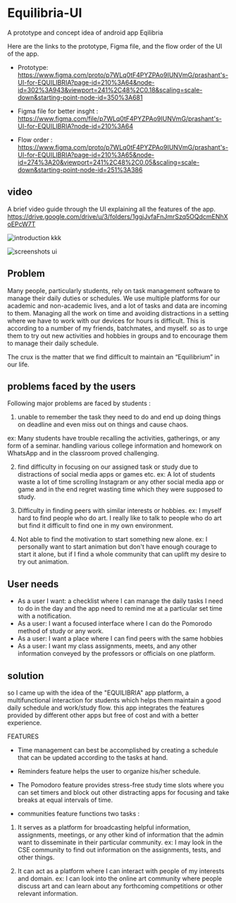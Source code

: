 # Equilibria-UI
A prototype and concept idea of android app Eqilibria



Here are the links to the prototype, Figma file, and the flow order of the UI of the app.

- Prototype: https://www.figma.com/proto/p7WLq0tF4PYZPAo9IUNVmG/prashant's-UI-for-EQUILIBRIA?page-id=210%3A64&node-id=302%3A943&viewport=241%2C48%2C0.18&scaling=scale-down&starting-point-node-id=350%3A681

- Figma file for better insght : https://www.figma.com/file/p7WLq0tF4PYZPAo9IUNVmG/prashant's-UI-for-EQUILIBRIA?node-id=210%3A64

- Flow order : https://www.figma.com/proto/p7WLq0tF4PYZPAo9IUNVmG/prashant's-UI-for-EQUILIBRIA?page-id=210%3A65&node-id=274%3A20&viewport=241%2C48%2C0.05&scaling=scale-down&starting-point-node-id=251%3A386

## video 
A brief video guide through the UI explaining all the features of the app. 
https://drive.google.com/drive/u/3/folders/1ggjJvfaFnJmrSzq5OQdcmENhXoEPcW7T

![introduction kkk](https://user-images.githubusercontent.com/93905743/155919485-b0df8ea9-f460-4c97-b218-c8f973b47d36.jpg)

![screenshots ui](https://user-images.githubusercontent.com/93905743/155920824-a04c543b-ec5b-45cd-b837-1cb482ce0c86.png)

## Problem 

Many people, particularly students, rely on task management software to manage their daily duties or schedules. We use multiple platforms for our academic and non-academic lives, and a lot of tasks and data are incoming to them. Managing all the work on time and avoiding distractions in a setting where we have to work with our devices for hours is difficult. This is according to a number of my friends, batchmates, and myself.
so as to urge them to try out new activities and hobbies in groups and to encourage them to manage their daily schedule.

The crux is the matter that we find difficult to maintain an “Equilibrium” in our life.  

## problems faced by the users 
Following major problems are faced by students : 

1. unable to remember the task they need to do and end up doing things on deadline and even miss out on things and cause chaos. 
  
  ex: Many students have trouble recalling the activities, gatherings, or any form of a seminar.
handling various college information and homework on WhatsApp and in the classroom proved challenging.

2. find difficulty in focusing on our assigned task or study due to distractions of social media apps or games etc.
      ex: A lot of students waste a lot of time scrolling Instagram or any other social media app or game and in the end regret wasting time which they were supposed to study. 
 
3. Difficulty in finding peers with similar interests or hobbies.
     ex:  I myself hard to find people who do art. I really like to talk to people who do art but find it difficult to find one in my own environment.

4. Not able to find the motivation to start something new alone. 
     ex:  I personally want to start animation but don't have enough courage to start it alone, but if I find a whole community that can uplift my desire to try out animation.
     
     
## User needs
- As a user I want: a checklist where I can manage the daily tasks I need to do in the day and the app need to remind me at a particular set time with a notification. 
- As a user: I want a focused interface where I can do the Pomorodo method of study or any work. 
- As a user: I want a place where I can find peers with the same hobbies
- As a user:  I want my class assignments, meets, and any other information conveyed by the professors or officials on one platform. 


## solution 
so I came up with the idea of the "EQUILIBRIA" app platform, a multifunctional interaction for students which helps them maintain a good daily schedule and work/study flow. this app integrates the features provided by different other apps but free of cost and with a better experience.




FEATURES
- Time management can best be accomplished by creating a schedule that can be updated according to the tasks at hand.
 
- Reminders feature helps the user to organize his/her schedule.

- The Pomodoro feature provides stress-free study time slots where you can set timers and block out other distracting apps for focusing and take breaks at equal intervals of time.


- communities feature functions two tasks : 
1) It serves as a platform for broadcasting helpful information, assignments, meetings, or any other kind of information that the admin want to disseminate in their particular community. 
ex: I may look in the CSE community to find out information on the assignments, tests, and other things.

2)  It can act as a platform where I can interact with people of my interests and domain. 
ex: I can look into the online art community where people discuss art and can learn about any forthcoming competitions or other relevant information.



